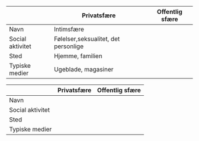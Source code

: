 
|                  | Privatsfære                          | Offentlig sfære |
| ---------------- | ------------------------------------ | --------------- |
| Navn             | Intimsfære                           |                 |
| Social aktivitet | Følelser,seksualitet, det personlige |                 |
| Sted             | Hjemme, familien                     |                 |
| Typiske medier   | Ugeblade, magasiner                  |                 |

|                  | Privatsfære | Offentlig sfære |
| ---------------- | ----------- | --------------- |
| Navn             |             |                 |
| Social aktivitet |             |                 |
| Sted             |             |                 |
| Typiske medier   |             |                 |
